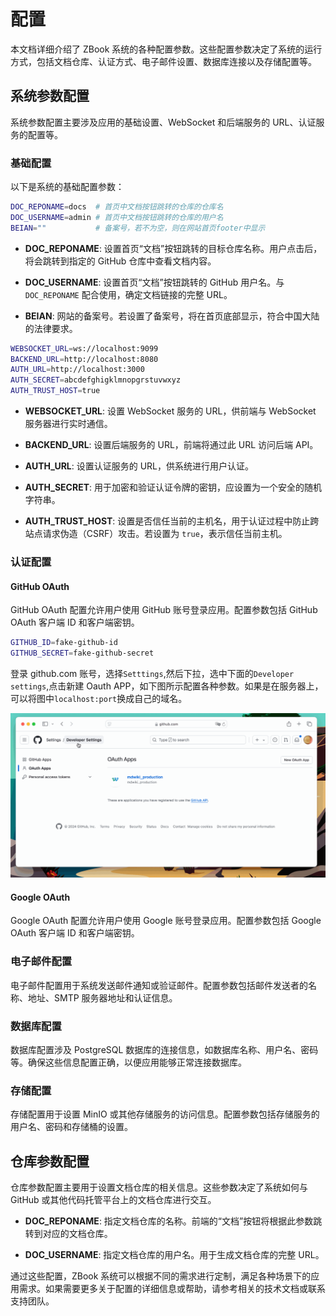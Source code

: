 # 配置

本文档详细介绍了 ZBook 系统的各种配置参数。这些配置参数决定了系统的运行方式，包括文档仓库、认证方式、电子邮件设置、数据库连接以及存储配置等。

## 系统参数配置

系统参数配置主要涉及应用的基础设置、WebSocket 和后端服务的 URL、认证服务的配置等。

### 基础配置

以下是系统的基础配置参数：

```bash
DOC_REPONAME=docs  # 首页中文档按钮跳转的仓库的仓库名
DOC_USERNAME=admin # 首页中文档按钮跳转的仓库的用户名
BEIAN=""           # 备案号，若不为空，则在网站首页footer中显示
```

- **DOC_REPONAME**: 设置首页“文档”按钮跳转的目标仓库名称。用户点击后，将会跳转到指定的 GitHub 仓库中查看文档内容。
- **DOC_USERNAME**: 设置首页“文档”按钮跳转的 GitHub 用户名。与 `DOC_REPONAME` 配合使用，确定文档链接的完整 URL。

- **BEIAN**: 网站的备案号。若设置了备案号，将在首页底部显示，符合中国大陆的法律要求。

```bash
WEBSOCKET_URL=ws://localhost:9099
BACKEND_URL=http://localhost:8080
AUTH_URL=http://localhost:3000
AUTH_SECRET=abcdefghigklmnopgrstuvwxyz
AUTH_TRUST_HOST=true
```

- **WEBSOCKET_URL**: 设置 WebSocket 服务的 URL，供前端与 WebSocket 服务器进行实时通信。
- **BACKEND_URL**: 设置后端服务的 URL，前端将通过此 URL 访问后端 API。

- **AUTH_URL**: 设置认证服务的 URL，供系统进行用户认证。

- **AUTH_SECRET**: 用于加密和验证认证令牌的密钥，应设置为一个安全的随机字符串。

- **AUTH_TRUST_HOST**: 设置是否信任当前的主机名，用于认证过程中防止跨站点请求伪造（CSRF）攻击。若设置为 `true`，表示信任当前主机。

### 认证配置

#### GitHub OAuth

GitHub OAuth 配置允许用户使用 GitHub 账号登录应用。配置参数包括 GitHub OAuth 客户端 ID 和客户端密钥。

```bash
GITHUB_ID=fake-github-id
GITHUB_SECRET=fake-github-secret
```

登录 github.com 账号，选择`Setttings`,然后下拉，选中下面的`Developer settings`,点击新建 Oauth APP，如下图所示配置各种参数。如果是在服务器上，可以将图中`localhost:port`换成自己的域名。

![oauth_github](./assets/oauth_github.gif)

#### Google OAuth

Google OAuth 配置允许用户使用 Google 账号登录应用。配置参数包括 Google OAuth 客户端 ID 和客户端密钥。

### 电子邮件配置

电子邮件配置用于系统发送邮件通知或验证邮件。配置参数包括邮件发送者的名称、地址、SMTP 服务器地址和认证信息。

### 数据库配置

数据库配置涉及 PostgreSQL 数据库的连接信息，如数据库名称、用户名、密码等。确保这些信息配置正确，以便应用能够正常连接数据库。

### 存储配置

存储配置用于设置 MinIO 或其他存储服务的访问信息。配置参数包括存储服务的用户名、密码和存储桶的设置。

## 仓库参数配置

仓库参数配置主要用于设置文档仓库的相关信息。这些参数决定了系统如何与 GitHub 或其他代码托管平台上的文档仓库进行交互。

- **DOC_REPONAME**: 指定文档仓库的名称。前端的“文档”按钮将根据此参数跳转到对应的文档仓库。

- **DOC_USERNAME**: 指定文档仓库的用户名。用于生成文档仓库的完整 URL。

通过这些配置，ZBook 系统可以根据不同的需求进行定制，满足各种场景下的应用需求。如果需要更多关于配置的详细信息或帮助，请参考相关的技术文档或联系支持团队。
